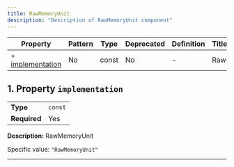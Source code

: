 ```yaml
---
title: RawMemoryUnit
description: "Description of RawMemoryUnit component"
---
```


| Property                             | Pattern | Type  | Deprecated | Definition | Title/Description |
| ------------------------------------ | ------- | ----- | ---------- | ---------- | ----------------- |
| + [implementation](#implementation ) | No      | const | No         | -          | RawMemoryUnit     |

## <a name="implementation"></a>1. Property `implementation`

|              |         |
| ------------ | ------- |
| **Type**     | `const` |
| **Required** | Yes     |

**Description:** RawMemoryUnit

Specific value: `"RawMemoryUnit"`

----------------------------------------------------------------------------------------------------------------------------
